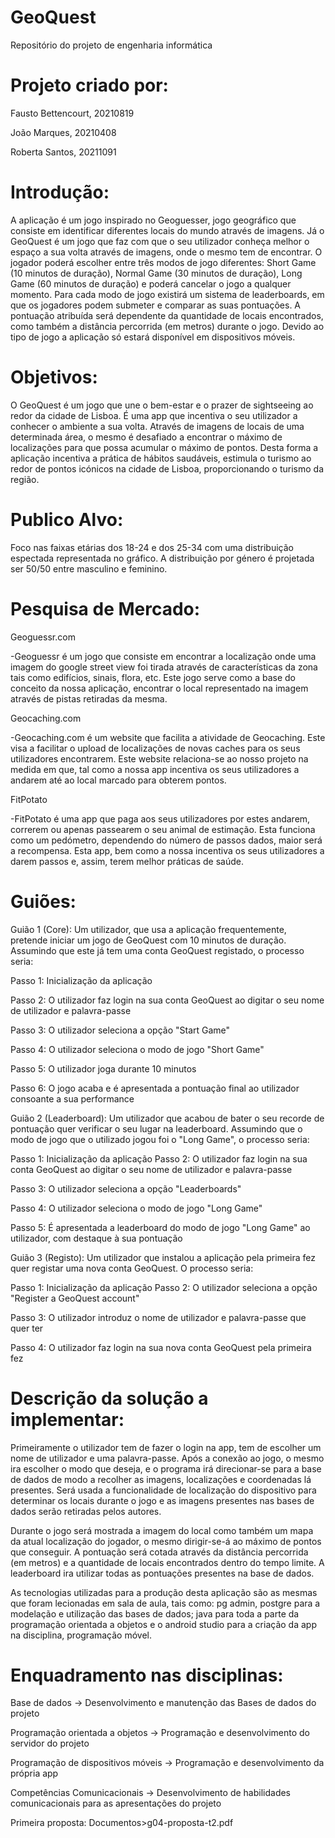 # GeoQuest
Repositório do projeto de engenharia informática

# Projeto criado por:

Fausto Bettencourt, 20210819

João Marques, 20210408

Roberta Santos, 20211091

# Introdução:

A aplicação é um jogo inspirado no Geoguesser, jogo geográfico que consiste em identificar diferentes locais do mundo através de imagens. Já o GeoQuest é um jogo que faz com que o seu utilizador conheça melhor o espaço a sua volta através de imagens, onde o mesmo tem de encontrar.
O jogador poderá escolher entre três modos de jogo diferentes: Short Game (10 minutos de duração), Normal Game (30 minutos de duração), Long Game (60 minutos de duração) e poderá cancelar o jogo a qualquer momento.
Para cada modo de jogo existirá um sistema de leaderboards, em que os jogadores podem submeter e comparar as suas pontuações. A pontuação atribuída será dependente da quantidade de locais encontrados, como também a distância percorrida (em metros) durante o jogo.
Devido ao tipo de jogo a aplicação só estará disponível em dispositivos móveis.

# Objetivos:

O GeoQuest é um jogo que une o bem-estar e o prazer de sightseeing ao redor da cidade de Lisboa. É uma app que incentiva o seu utilizador a conhecer o ambiente a sua volta. Através de imagens de locais de uma determinada área, o mesmo é desafiado a encontrar o máximo de localizações para que possa acumular o máximo de pontos.
Desta forma a aplicação incentiva a prática de hábitos saudáveis, estimula o turismo ao redor de pontos icónicos na cidade de Lisboa, proporcionando o turismo da região.

# Publico Alvo:

Foco nas faixas etárias dos 18-24 e dos 25-34 com uma distribuição espectada representada no gráfico. A distribuição por género é projetada ser 50/50 entre masculino e feminino.


# Pesquisa de Mercado:

Geoguessr.com

-Geoguessr é um jogo que consiste em encontrar a localização onde uma imagem do google street view foi tirada através de características da zona tais como edifícios, sinais, flora, etc. Este jogo serve como a base do conceito da nossa aplicação, encontrar o local representado na imagem através de pistas retiradas da mesma.

Geocaching.com

-Geocaching.com é um website que facilita a atividade de Geocaching. Este visa a facilitar o upload de localizações de novas caches para os seus utilizadores encontrarem. Este website relaciona-se ao nosso projeto na medida em que, tal como a nossa app incentiva os seus utilizadores a andarem até ao local marcado para obterem pontos.

FitPotato

-FitPotato é uma app que paga aos seus utilizadores por estes andarem, correrem ou apenas passearem o seu animal de estimação. Esta funciona como um pedómetro, dependendo do número de passos dados, maior será a recompensa. Esta app, bem como a nossa incentiva os seus utilizadores a darem passos e, assim, terem melhor práticas de saúde.

# Guiões:
Guião 1 (Core):
Um utilizador, que usa a aplicação frequentemente, pretende iniciar um jogo de GeoQuest com 10 minutos de duração. 
Assumindo que este já tem uma conta GeoQuest registado, o processo seria:

Passo 1: Inicialização da aplicação

Passo 2: O utilizador faz login na sua conta GeoQuest ao digitar o seu nome de utilizador e palavra-passe 

Passo 3: O utilizador seleciona a opção "Start Game"

Passo 4: O utilizador seleciona o modo de jogo "Short Game"

Passo 5: O utilizador joga durante 10 minutos

Passo 6: O jogo acaba e é apresentada a pontuação final ao utilizador consoante a sua performance

Guião 2 (Leaderboard):
Um utilizador que acabou de bater o seu recorde de pontuação quer verificar o seu lugar na leaderboard. 
Assumindo que o modo de jogo que o utilizado jogou foi o "Long Game", o processo seria:

Passo 1: Inicialização da aplicação
Passo 2: O utilizador faz login na sua conta GeoQuest ao digitar o seu nome de utilizador e palavra-passe

Passo 3: O utilizador seleciona a opção "Leaderboards"

Passo 4: O utilizador seleciona o modo de jogo "Long Game"

Passo 5: É apresentada a leaderboard do modo de jogo "Long Game" ao utilizador, com destaque à sua pontuação

Guião 3 (Registo):
Um utilizador que instalou a aplicação pela primeira fez quer registar uma nova conta GeoQuest.
O processo seria:

Passo 1: Inicialização da aplicação
Passo 2: O utilizador seleciona a opção "Register a GeoQuest account"

Passo 3: O utilizador introduz o nome de utilizador e palavra-passe que quer ter

Passo 4: O utilizador faz login na sua nova conta GeoQuest pela primeira fez

# Descrição da solução a implementar:

Primeiramente o utilizador tem de fazer o login na app, tem de escolher um nome de utilizador e uma palavra-passe.
Após a conexão ao jogo, o mesmo ira escolher o modo que deseja, e o programa irá direcionar-se para a base de dados de modo a recolher as imagens, localizações e coordenadas lá presentes. Será usada a funcionalidade de localização do dispositivo para determinar os locais durante o jogo e as imagens presentes nas bases de dados serão retiradas pelos autores.

Durante o jogo será mostrada a imagem do local como também um mapa da atual localização do jogador, o mesmo dirigir-se-á ao máximo de pontos que conseguir.
A pontuação será cotada através da distância percorrida (em metros) e a quantidade de locais encontrados dentro do tempo limite. A leaderboard ira utilizar todas as pontuações presentes na base de dados.

As tecnologias utilizadas para a produção desta aplicação são as mesmas que foram lecionadas em sala de aula, tais como: pg admin, postgre para a modelação e utilização das bases de dados; java para toda a parte da programação orientada a objetos e o android studio para a criação da app na disciplina, programação móvel. 


# Enquadramento nas disciplinas:
Base de dados -> Desenvolvimento e manutenção das Bases de dados do projeto

Programação orientada a objetos -> Programação e desenvolvimento do servidor do projeto

Programação de dispositivos móveis -> Programação e desenvolvimento da própria app

Competências Comunicacionais -> Desenvolvimento de habilidades comunicacionais para as apresentações do projeto




Primeira proposta: Documentos>g04-proposta-t2.pdf
